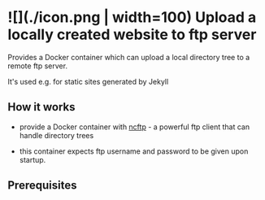 # ![](./icon.png | width=100) Upload a locally created website to ftp server

Provides a Docker container which can upload a local directory tree to
a remote ftp server.

It's used e.g. for static sites generated by Jekyll

## How it works

* provide a Docker container with [ncftp]() - a powerful ftp client
that can handle directory trees

* this container expects ftp username and password to be given upon startup.

## Prerequisites
